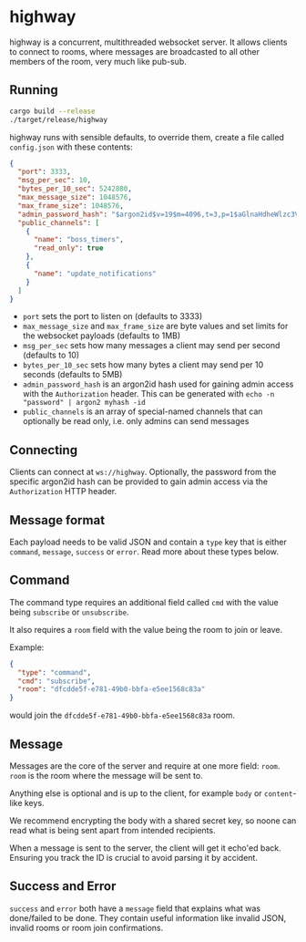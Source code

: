 # highway

highway is a concurrent, multithreaded websocket server. It allows clients to connect to rooms, where messages are broadcasted to all other members of the room, very much like pub-sub.

## Running

```sh
cargo build --release
./target/release/highway
```

highway runs with sensible defaults, to override them, create a file called `config.json` with these contents:

```json
{
  "port": 3333,
  "msg_per_sec": 10,
  "bytes_per_10_sec": 5242880,
  "max_message_size": 1048576,
  "max_frame_size": 1048576,
  "admin_password_hash": "$argon2id$v=19$m=4096,t=3,p=1$aGlnaHdheWlzc3VwcmVtZQ$KppnM084YRY1MkzMPteCzn+QF30mwFl9qIuwHUOsGfE",
  "public_channels": [
    {
      "name": "boss_timers",
      "read_only": true
    },
    {
      "name": "update_notifications"
    }
  ]
}
```

- `port` sets the port to listen on (defaults to 3333)
- `max_message_size` and `max_frame_size` are byte values and set limits for the websocket payloads (defaults to 1MB)
- `msg_per_sec` sets how many messages a client may send per second (defaults to 10)
- `bytes_per_10_sec` sets how many bytes a client may send per 10 seconds (defaults to 5MB)
- `admin_password_hash` is an argon2id hash used for gaining admin access with the `Authorization` header. This can be generated with `echo -n "password" | argon2 myhash -id`
- `public_channels` is an array of special-named channels that can optionally be read only, i.e. only admins can send messages

## Connecting

Clients can connect at `ws://highway`. Optionally, the password from the specific argon2id hash can be provided to gain admin access via the `Authorization` HTTP header.

## Message format

Each payload needs to be valid JSON and contain a `type` key that is either `command`, `message`, `success` or `error`.
Read more about these types below.

## Command

The command type requires an additional field called `cmd` with the value being `subscribe` or `unsubscribe`.

It also requires a `room` field with the value being the room to join or leave.

Example:

```json
{
  "type": "command",
  "cmd": "subscribe",
  "room": "dfcdde5f-e781-49b0-bbfa-e5ee1568c83a"
}
```

would join the `dfcdde5f-e781-49b0-bbfa-e5ee1568c83a` room.

## Message

Messages are the core of the server and require at one more field: `room`. `room` is the room where the message will be sent to.

Anything else is optional and is up to the client, for example `body` or `content`-like keys.

We recommend encrypting the body with a shared secret key, so noone can read what is being sent apart from intended recipients.

When a message is sent to the server, the client will get it echo'ed back. Ensuring you track the ID is crucial to avoid parsing it by accident.

## Success and Error

`success` and `error` both have a `message` field that explains what was done/failed to be done. They contain useful information like invalid JSON, invalid rooms or room join confirmations.
